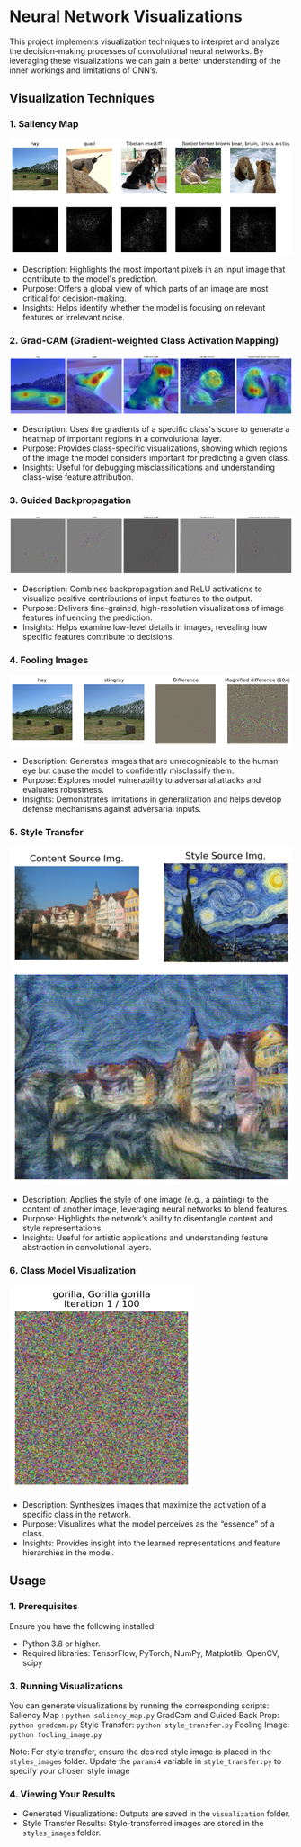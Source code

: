 # Neural Network Visualizations
This project implements visualization techniques to interpret and analyze the decision-making processes of convolutional neural networks. By leveraging these visualizations we can gain a better understanding of the inner workings and limitations of CNN’s.

## Visualization Techniques

### 1. Saliency Map
![Alt text](visualization/saliency_map.png)
* Description: Highlights the most important pixels in an input image that contribute to the model's prediction.
* Purpose: Offers a global view of which parts of an image are most critical for decision-making.
* Insights: Helps identify whether the model is focusing on relevant features or irrelevant noise.

### 2. Grad-CAM (Gradient-weighted Class Activation Mapping)
![Alt text](visualization/gradcam.png)
* Description: Uses the gradients of a specific class's score to generate a heatmap of important regions in a convolutional layer.
* Purpose: Provides class-specific visualizations, showing which regions of the image the model considers important for predicting a given class.
* Insights: Useful for debugging misclassifications and understanding class-wise feature attribution.

### 3. Guided Backpropagation
![Alt text](visualization/guided_backprop.png)
* Description: Combines backpropagation and ReLU activations to visualize positive contributions of input features to the output.
* Purpose: Delivers fine-grained, high-resolution visualizations of image features influencing the prediction.
* Insights: Helps examine low-level details in images, revealing how specific features contribute to decisions.

### 4. Fooling Images
![Alt text](visualization/fooling_image.png)
* Description: Generates images that are unrecognizable to the human eye but cause the model to confidently misclassify them.
* Purpose: Explores model vulnerability to adversarial attacks and evaluates robustness.
* Insights: Demonstrates limitations in generalization and helps develop defense mechanisms against adversarial inputs.

### 5. Style Transfer
![Alt text](styles_images/starry_tubingen_before.png)
![Alt text](styles_images/starry_tubingen.png)
* Description: Applies the style of one image (e.g., a painting) to the content of another image, leveraging neural networks to blend features.
* Purpose: Highlights the network’s ability to disentangle content and style representations.
* Insights: Useful for artistic applications and understanding feature abstraction in convolutional layers.

### 6. Class Model Visualization
![Alt text](visualization/class_visualization_iter_1.png)
* Description: Synthesizes images that maximize the activation of a specific class in the network.
* Purpose: Visualizes what the model perceives as the “essence” of a class.
* Insights: Provides insight into the learned representations and feature hierarchies in the model.

## Usage 
### 1. Prerequisites
Ensure you have the following installed:
* Python 3.8 or higher.
* Required libraries: TensorFlow, PyTorch, NumPy, Matplotlib, OpenCV, scipy

### 3. Running Visualizations
You can generate visualizations by running the corresponding scripts:
Saliency Map : ```python saliency_map.py```
GradCam and Guided Back Prop: ```python gradcam.py```
Style Transfer: ```python style_transfer.py```
Fooling Image: ```python fooling_image.py```

Note: For style transfer, ensure the desired style image is placed in the ```styles_images``` folder. Update the ```params4``` variable in ```style_transfer.py``` to specify your chosen style image

### 4. Viewing Your Results
* Generated Visualizations: Outputs are saved in the ```visualization``` folder.
* Style Transfer Results: Style-transferred images are stored in the ```styles_images``` folder.








